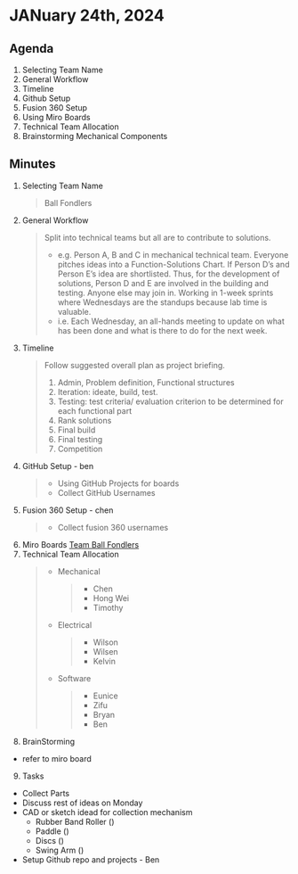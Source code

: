 # JANuary 24th, 2024

## Agenda

1. Selecting Team Name
2. General Workflow
3. Timeline
4. Github Setup
5. Fusion 360 Setup
6. Using Miro Boards
7. Technical Team Allocation
8. Brainstorming Mechanical Components

## Minutes

1. Selecting Team Name
   > Ball Fondlers
2. General Workflow
   > Split into technical teams but all are to contribute to solutions.
   >
   > - e.g. Person A, B and C in mechanical technical team. Everyone pitches ideas into a Function-Solutions Chart. If Person D’s and Person E’s idea are shortlisted. Thus, for the development of solutions, Person D and E are involved in the building and testing. Anyone else may join in.
   >   Working in 1-week sprints where Wednesdays are the standups because lab time is valuable.
   > - i.e. Each Wednesday, an all-hands meeting to update on what has been done and what is there to do for the next week.
3. Timeline
   > Follow suggested overall plan as project briefing.
   >
   > 1. Admin, Problem definition, Functional structures
   > 2. Iteration: ideate, build, test.
   > 3. Testing: test criteria/ evaluation criterion to be determined for each functional part
   > 4. Rank solutions
   > 5. Final build
   > 6. Final testing
   > 7. Competition
4. GitHub Setup - ben
   > - Using GitHub Projects for boards
   > - Collect GitHub Usernames
5. Fusion 360 Setup - chen
   > - Collect fusion 360 usernames
6. Miro Boards [Team Ball Fondlers](https://miro.com/welcome/NUwwckJLQnNOMWdUdjhyOFd4Sk83NzZQSlRyMXV3YzBxR2J3VmtqZHRYcHBUR1R6UzNZNUJFMjRWbTdLZVk5VXwzNDU4NzY0NTc2MzU4MzIzMDc1fDE=?share_link_id=720237610916)
7. Technical Team Allocation
   > - Mechanical
   >   > - Chen
   >   > - Hong Wei
   >   > - Timothy
   > - Electrical
   >   > - Wilson
   >   > - Wilsen
   >   > - Kelvin
   > - Software
   >   > - Eunice
   >   > - Zifu
   >   > - Bryan
   >   > - Ben
8. BrainStorming

- refer to miro board

9. Tasks

- Collect Parts
- Discuss rest of ideas on Monday
- CAD or sketch idead for collection mechanism
  - Rubber Band Roller ()
  - Paddle ()
  - Discs ()
  - Swing Arm ()
- Setup Github repo and projects - Ben
